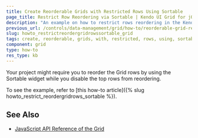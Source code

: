 ```yaml
---
title: Create Reorderable Grids with Restricted Rows Using Sortable
page_title: Restrict Row Reordering via Sortable | Kendo UI Grid for jQuery
description: "An example on how to restrict rows reordering in the Kendo UI Grid for jQuery with the Kendo UI Sortable widget."
previous_url: /controls/data-management/grid/how-to/reorderable-grid-restricted-rows-sortable, /controls/data-management/grid/how-to/integration/reorderable-grid-restricted-rows-sortable
slug: howto_restrictreordergridrowssortable_grid
tags: create, reorderable, grids, with, restricted, rows, using, sortable
component: grid
type: how-to
res_type: kb
---
```


Your project might require you to reorder the Grid rows by using the Sortable widget while you disable the top rows from reordering.

To see the example, refer to [this how-to article]({% slug howto_restrict_reordergridrows_sortable %}).

## See Also

* [JavaScript API Reference of the Grid](/api/javascript/ui/grid)
